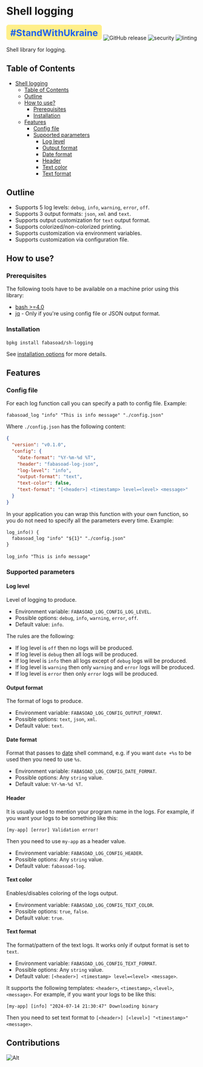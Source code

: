 # Shell logging

[![Stand With Ukraine](https://raw.githubusercontent.com/vshymanskyy/StandWithUkraine/main/badges/StandWithUkraine.svg)](https://stand-with-ukraine.pp.ua)
![GitHub release](https://img.shields.io/github/v/release/fabasoad/sh-logging?include_prereleases)
![security](https://github.com/fabasoad/sh-logging/actions/workflows/security.yml/badge.svg)
![linting](https://github.com/fabasoad/sh-logging/actions/workflows/linting.yml/badge.svg)

Shell library for logging.

## Table of Contents

- [Shell logging](#shell-logging)
  - [Table of Contents](#table-of-contents)
  - [Outline](#outline)
  - [How to use?](#how-to-use)
    - [Prerequisites](#prerequisites)
    - [Installation](#installation)
  - [Features](#features)
    - [Config file](#config-file)
    - [Supported parameters](#supported-parameters)
      - [Log level](#log-level)
      - [Output format](#output-format)
      - [Date format](#date-format)
      - [Header](#header)
      - [Text color](#text-color)
      - [Text format](#text-format)

## Outline

- Supports 5 log levels: `debug`, `info`, `warning`, `error`, `off`.
- Supports 3 output formats: `json`, `xml` and `text`.
- Supports output customization for `text` output format.
- Supports colorized/non-colorized printing.
- Supports customization via environment variables.
- Supports customization via configuration file.

## How to use?

### Prerequisites

The following tools have to be available on a machine prior using this library:

- [bash >=4.0](https://www.gnu.org/software/bash/)
- [jq](https://jqlang.github.io/jq/) - Only if you're using config file or JSON
  output format.

### Installation

```shell
bpkg install fabasoad/sh-logging
```

See [installation options](https://github.com/bpkg/bpkg?tab=readme-ov-file#installing-packages)
for more details.

## Features

### Config file

For each log function call you can specify a path to config file. Example:

```shell
fabasoad_log "info" "This is info message" "./config.json"
```

Where `./config.json` has the following content:

```json
{
  "version": "v0.1.0",
  "config": {
    "date-format": "%Y-%m-%d %T",
    "header": "fabasoad-log-json",
    "log-level": "info",
    "output-format": "text",
    "text-color": false,
    "text-format": "[<header>] <timestamp> level=<level> <message>"
  }
}
```

In your application you can wrap this function with your own function, so you do
not need to specify all the parameters every time. Example:

```shell
log_info() {
  fabasoad_log "info" "${1}" "./config.json"
}

log_info "This is info message"
```

### Supported parameters

#### Log level

Level of logging to produce.

- Environment variable: `FABASOAD_LOG_CONFIG_LOG_LEVEL`.
- Possible options: `debug`, `info`, `warning`, `error`, `off`.
- Default value: `info`.

The rules are the following:

- If log level is `off` then no logs will be produced.
- If log level is `debug` then all logs will be produced.
- If log level is `info` then all logs except of `debug` logs will be produced.
- If log level is `warning` then only `warning` and `error` logs will be produced.
- If log level is `error` then only `error` logs will be produced.

#### Output format

The format of logs to produce.

- Environment variable: `FABASOAD_LOG_CONFIG_OUTPUT_FORMAT`.
- Possible options: `text`, `json`, `xml`.
- Default value: `text`.

#### Date format

Format that passes to [date](https://pubs.opengroup.org/onlinepubs/009695399/utilities/date.html)
shell command, e.g. if you want `date +%s` to be used then you need to use `%s`.

- Environment variable: `FABASOAD_LOG_CONFIG_DATE_FORMAT`.
- Possible options: Any `string` value.
- Default value: `%Y-%m-%d %T`.

#### Header

It is usually used to mention your program name in the logs. For example, if you
want your logs to be something like this:

```text
[my-app] [error] Validation error!
```

Then you need to use `my-app` as a header value.

- Environment variable: `FABASOAD_LOG_CONFIG_HEADER`.
- Possible options: Any `string` value.
- Default value: `fabasoad-log`.

#### Text color

Enables/disables coloring of the logs output.

- Environment variable: `FABASOAD_LOG_CONFIG_TEXT_COLOR`.
- Possible options: `true`, `false`.
- Default value: `true`.

#### Text format

The format/pattern of the text logs. It works only if output format is set to `text`.

- Environment variable: `FABASOAD_LOG_CONFIG_TEXT_FORMAT`.
- Possible options: Any `string` value.
- Default value: `[<header>] <timestamp> level=<level> <message>`.

It supports the following templates: `<header>`, `<timestamp>`, `<level>`,
`<message>`. For example, if you want your logs to be like this:

```text
[my-app] [info] "2024-07-14 21:30:47" Downloading binary
```

Then you need to set text format to `[<header>] [<level>] "<timestamp>" <message>`.

## Contributions

![Alt](https://repobeats.axiom.co/api/embed/dbcfa742767def40574e8a3f4b33ca544834b758.svg "Repobeats analytics image")
